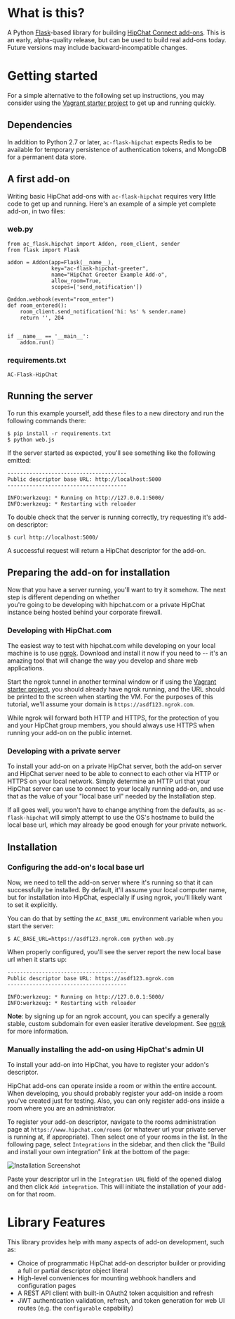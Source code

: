 # What is this?

A Python [Flask](http://flask.pocoo.org/)-based library for building [HipChat Connect add-ons](https://www.hipchat.com/docs/apiv2/addons).  This is an early, alpha-quality release, 
but can be used to build real add-ons today.  Future versions may include backward-incompatible changes.

# Getting started

For a simple alternative to the following set up instructions, you may consider using the [Vagrant starter project](https://bitbucket.org/atlassianlabs/ac-flask-hipchat-vagrant) to get up and running quickly.

## Dependencies

In addition to Python 2.7 or later, `ac-flask-hipchat` expects Redis to be available for temporary persistence of 
authentication tokens, and MongoDB for a permanent data store.

## A first add-on

Writing basic HipChat add-ons with `ac-flask-hipchat` requires very little code to get up and running.  Here's an 
example of a simple yet complete add-on, in two files:

### web.py

```
from ac_flask.hipchat import Addon, room_client, sender
from flask import Flask

addon = Addon(app=Flask(__name__),
              key="ac-flask-hipchat-greeter",
              name="HipChat Greeter Example Add-o",
              allow_room=True,
              scopes=['send_notification'])

@addon.webhook(event="room_enter")
def room_entered():
    room_client.send_notification('hi: %s' % sender.name)
    return '', 204


if __name__ == '__main__':
    addon.run()
```

### requirements.txt

```
AC-Flask-HipChat
```

## Running the server

To run this example yourself, add these files to a new directory and run the following commands there:

```
$ pip install -r requirements.txt
$ python web.js
```

If the server started as expected, you'll see something like the following emitted:

```
--------------------------------------
Public descriptor base URL: http://localhost:5000
--------------------------------------

INFO:werkzeug: * Running on http://127.0.0.1:5000/
INFO:werkzeug: * Restarting with reloader
```

To double check that the server is running correctly, try requesting it's add-on descriptor:

```
$ curl http://localhost:5000/
```

A successful request will return a HipChat descriptor for the add-on.

## Preparing the add-on for installation

Now that you have a server running, you'll want to try it somehow.  The next step is different depending on whether  
you're going to be developing with hipchat.com or a private HipChat instance being hosted behind your corporate firewall.

### Developing with HipChat.com

The easiest way to test with hipchat.com while developing on your local machine is to use [ngrok](https://ngrok.com).
Download and install it now if you need to -- it's an amazing tool that will change the way you develop and share web applications.

Start the ngrok tunnel in another terminal window or if using the [Vagrant starter project](https://bitbucket.org/atlassianlabs/ac-flask-hipchat-vagrant),
you should already have ngrok running, and the URL should be printed to the screen when starting the VM.  For the 
purposes of this tutorial, we'll assume your domain is `https://asdf123.ngrok.com`.

While ngrok will forward both HTTP and HTTPS, for the protection of you and your HipChat group members, you should 
always use HTTPS when running your add-on on the public internet.

### Developing with a private server

To install your add-on on a private HipChat server, both the add-on server and HipChat server need to be able to connect 
to each other via HTTP or HTTPS on your local network.  Simply determine an HTTP url that your HipChat server can use to 
connect to your locally running add-on, and use that as the value of your "local base url" needed by the Installation step.

If all goes well, you won't have to change anything from the defaults, as `ac-flask-hipchat` will simply attempt to 
use the OS's hostname to build the local base url, which may already be good enough for your private network.

## Installation

### Configuring the add-on's local base url

Now, we need to tell the add-on server where it's running so that it can successfully be installed.  By default, 
it'll assume your local computer name, but for installation into HipChat, especially if using ngrok, 
you'll likely want to set it explicitly.  

You can do that by setting the `AC_BASE_URL` environment variable when you start the server:

```
$ AC_BASE_URL=https://asdf123.ngrok.com python web.py
```

When properly configured, you'll see the server report the new local base url when it starts up:

```
--------------------------------------
Public descriptor base URL: https://asdf123.ngrok.com
--------------------------------------

INFO:werkzeug: * Running on http://127.0.0.1:5000/
INFO:werkzeug: * Restarting with reloader

```

__Note__: by signing up for an ngrok account, you can specify a generally stable, custom subdomain for even easier 
iterative development.  See [ngrok](http://ngrok.com) for more information.

### Manually installing the add-on using HipChat's admin UI

To install your add-on into HipChat, you have to register your addon's descriptor.

HipChat add-ons can operate inside a room or within the entire account.  When developing, you should probably register 
your add-on inside a room you've created just for testing. Also, you can only register add-ons inside a room where you 
are an administrator.

To register your add-on descriptor, navigate to the rooms administration page at 
`https://www.hipchat.com/rooms` (or whatever url your private server is running at, 
if appropriate).  Then select one of your rooms in the list.  In the following page, select `Integrations` in the 
sidebar, and then click the "Build and install your own integration" link at the bottom of the page:

![Installation Screenshot](https://s3.amazonaws.com/uploads.hipchat.com/10804/124261/ujDtrkh5UBsKs2Y/upload.png)

Paste your descriptor url in the `Integration URL` field of the opened dialog and then click `Add integration`.  This 
will initiate the installation of your add-on for that room.

# Library Features

This library provides help with many aspects of add-on development, such as:

* Choice of programmatic HipChat add-on descriptor builder or providing a full or partial descriptor object literal
* High-level conveniences for mounting webhook handlers and configuration pages
* A REST API client with built-in OAuth2 token acquisition and refresh
* JWT authentication validation, refresh, and token generation for web UI routes (e.g. the `configurable` capability)
